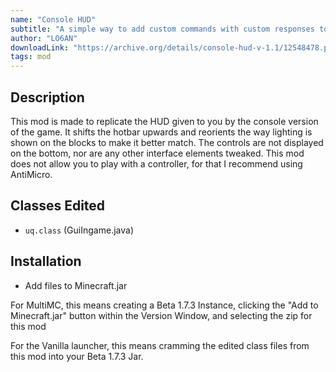 ```yaml
---
name: "Console HUD"
subtitle: "A simple way to add custom commands with custom responses to your server."
author: "LO6AN"
downloadLink: "https://archive.org/details/console-hud-v-1.1/12548478.png"
tags: mod
---
```

## Description
This mod is made to replicate the HUD given to you by the console version of the game. It shifts the hotbar upwards and reorients the way lighting is shown on the blocks to make it better match. The controls are not displayed on the bottom, nor are any other interface elements tweaked. This mod does not allow you to play with a controller, for that I recommend using AntiMicro.  

## Classes Edited
- ```uq.class``` (GuiIngame.java)

## Installation
- Add files to Minecraft.jar

For MultiMC, this means creating a Beta 1.7.3 Instance, clicking the "Add to Minecraft.jar" button within the Version Window, and selecting the zip for this mod

For the Vanilla launcher, this means cramming the edited class files from this mod into your Beta 1.7.3 Jar.
